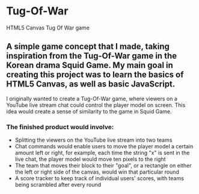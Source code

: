 # Tug-Of-War
HTML5 Canvas Tug Of War game

## A simple game concept that I made, taking inspiration from the Tug-Of-War game in the Korean drama Squid Game. My main goal in creating this project was to learn the basics of HTML5 Canvas, as well as basic JavaScript.

I originally wanted to create a Tug-Of-War game, where viewers on a YouTube live stream chat could control the player model on screen. This idea would create a sense of similarity to the game in Squid Game. 

### The finished product would involve:
* Splitting the viewers on the YouTube live stream into two teams
* Chat commands would enable users to move the player model a certain amount left or right, for example, each time the string "x" is sent in the live chat, the player model would move ten pixels to the right
* The team that moves their block to their "goal", or a rectangle on either the left or right side of the canvas, would win that particular round
* A score tracker to keep track of individual users' scores, with teams being scrambled after every round


